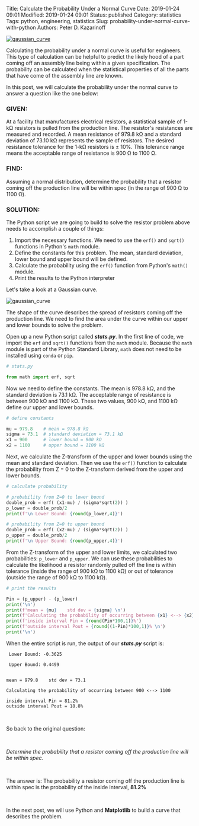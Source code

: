Title: Calculate the Probability Under a Normal Curve
Date: 2019-01-24 09:01
Modified: 2019-01-24 09:01
Status: published
Category: statistics
Tags: python, engineering, statistics
Slug: probability-under-normal-curve-with-python
Authors: Peter D. Kazarinoff

[![gaussian_curve]({static}/images/gaussian_curve.png)]({filename}/posts/statistics/probability_under_a_normal_curve_with_python.md)

Calculating the probability under a normal curve is useful for engineers. This type of calculation can be helpful to predict the likely hood of a part coming off an assembly line being within a given specification. The probability can be calculated when the statistical properties of all the parts that have come of the assembly line are known.

In this post, we will calculate the probability under the normal curve to answer a question like the one below:

### GIVEN:
At a facility that manufactures electrical resistors, a statistical sample of 1-kΩ resistors is pulled from the production line. The resistor's resistances are measured and recorded. A mean resistance of 979.8 kΩ and a standard deviation of 73.10 kΩ represents the sample of resistors. The desired resistance tolerance for the 1-kΩ resistors is ± 10%. This tolerance range means the acceptable range of resistance is 900 Ω to 1100 Ω.

### FIND:
Assuming a normal distribution, determine the probability that a resistor coming off the production line will be within spec (in the range of 900 Ω to 1100 Ω).

### SOLUTION:
The Python script we are going to build to solve the resistor problem above needs to accomplish a couple of things:

1. Import the necessary functions. We need to use the ```erf()``` and ```sqrt()``` functions in Python's ```math``` module.
2. Define the constants for this problem. The mean, standard deviation, lower bound and upper bound will be defined.
3. Calculate the probability using the ```erf()``` function from Python's ```math()``` module.
4. Print the results to the Python interpreter

Let's take a look at a Gaussian curve.

![gaussian_curve]({static}/images/gaussian_curve.png)

The shape of the curve describes the spread of resistors coming off the production line. We need to find the area under the curve within our upper and lower bounds to solve the problem.

Open up a new Python script called **_stats.py_**. In the first line of code, we import the ```erf``` and ```sqrt()``` functions from the ```math``` module. Because the ```math``` module is part of the Python Standard Library, ```math``` does not need to be installed using ```conda``` or ```pip```.

```python
# stats.py

from math import erf, sqrt
```

Now we need to define the constants. The mean is 978.8 kΩ, and the standard deviation is 73.1 kΩ. The acceptable range of resistance is between 900 kΩ and 1100 kΩ. These two values, 900 kΩ, and 1100 kΩ define our upper and lower bounds.

```python
# define constants

mu = 979.8    # mean = 978.8 kΩ
sigma = 73.1  # standard deviation = 73.1 kΩ
x1 = 900      # lower bound = 900 kΩ
x2 = 1100     # upper bound = 1100 kΩ

```

Next, we calculate the Z-transform of the upper and lower bounds using the mean and standard deviation. Then we use the ```erf()``` function to calculate the probability from Z = 0 to the Z-transform derived from the upper and lower bounds.

```python
# calculate probability

# probability from Z=0 to lower bound
double_prob = erf( (x1-mu) / (sigma*sqrt(2)) )
p_lower = double_prob/2
print(f'\n Lower Bound: {round(p_lower,4)}')

# probability from Z=0 to upper bound
double_prob = erf( (x2-mu) / (sigma*sqrt(2)) )
p_upper = double_prob/2
print(f'\n Upper Bound: {round(p_upper,4)}')

```

From the Z-transform of the upper and lower limits, we calculated two probabilities: ```p_lower``` and ```p_upper```. We can use these probabilities to calculate the likelihood a resistor randomly pulled off the line is within tolerance (inside the range of 900 kΩ to 1100 kΩ) or out of tolerance (outside the range of 900 kΩ to 1100 kΩ).

```python
# print the results

Pin = (p_upper) - (p_lower)
print('\n')
print(f'mean = {mu}    std dev = {sigma} \n')
print(f'Calculating the probability of occurring between {x1} <--> {x2} \n')
print(f'inside interval Pin = {round(Pin*100,1)}%')
print(f'outside interval Pout = {round((1-Pin)*100,1)}% \n')
print('\n')

```

When the entire script is run, the output of our **_stats.py_** script is:

```text
 Lower Bound: -0.3625

 Upper Bound: 0.4499


mean = 979.8    std dev = 73.1 

Calculating the probability of occurring between 900 <--> 1100 

inside interval Pin = 81.2%
outside interval Pout = 18.8% 

```

<br>

So back to the original question: 

<br>

_Determine the probability that a resistor coming off the production line will be within spec._

<br>

The answer is: The probability a resistor coming off the production line is within spec is the probability of the inside interval, **81.2%**

<br>

In the next post, we will use Python and **Matplotlib** to build a curve that describes the problem.
